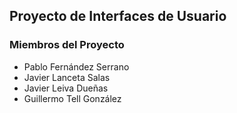 ## Proyecto de Interfaces de Usuario

### Miembros del Proyecto
- Pablo Fernández Serrano
- Javier Lanceta Salas
- Javier Leiva Dueñas
- Guillermo Tell González
